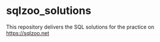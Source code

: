 # sqlzoo_solutions
This repository delivers the SQL solutions for the practice on https://sqlzoo.net
